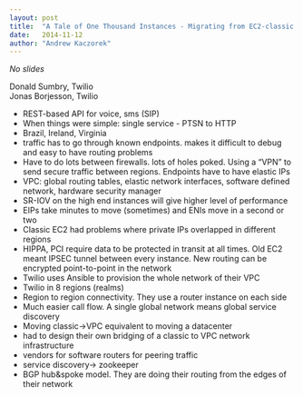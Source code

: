 ```yaml
---
layout: post
title:  "A Tale of One Thousand Instances - Migrating from EC2-classic to EC2-VPC"
date:   2014-11-12
author: "Andrew Kaczorek"
---
```


*No slides*

Donald Sumbry, Twilio  
Jonas Borjesson, Twilio  

* REST-based API for voice, sms (SIP)
* When things were simple: single service - PTSN to HTTP
* Brazil, Ireland, Virginia
* traffic has to go through known endpoints. makes it difficult to debug and easy to have routing problems
* Have to do lots between firewalls. lots of holes poked.  Using a “VPN” to send secure traffic between regions. Endpoints have to have elastic IPs
* VPC: global routing tables, elastic network interfaces, software defined network, hardware security manager
* SR-IOV on the high end instances will give higher level of performance
* EIPs take minutes to move (sometimes) and ENIs move in a second or two
* Classic EC2 had problems where private IPs overlapped in different regions
* HIPPA, PCI require data to be protected in transit at all times. Old EC2 meant IPSEC tunnel between every instance. New routing can be encrypted point-to-point in the network
* Twilio uses Ansible to provision the whole network of their VPC
* Twilio in 8 regions (realms)
* Region to region connectivity. They use a router instance on each side
* Much easier call flow. A single global network means global service discovery
* Moving classic->VPC equivalent to moving a datacenter
* had to design their own bridging of a classic to VPC network infrastructure
* vendors for software routers for peering traffic
* service discovery-> zookeeper
* BGP hub&spoke model.  They are doing their routing from the edges of their network
